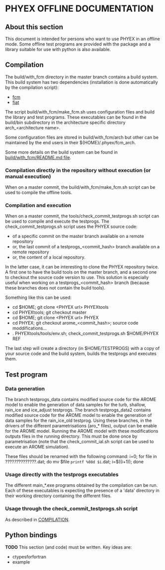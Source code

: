 # PHYEX OFFLINE DOCUMENTATION

## About this section

This document is intended for persons who want to use PHYEX in an offline mode.
Some offline test programs are provided with the package and a library suitable for use with python is also available.

## Compilation

The build/with\_fcm directory in the master branch contains a build system.
This build system has two dependencies (installation is done automatically by the compilation script):

  - [fcm](https://metomi.github.io/fcm/doc/user_guide/)
  - [fiat](https://github.com/ecmwf-ifs/fiat)

The script build/with\_fcm/make\_fcm.sh uses configuration files and build the library and test programs.
These executables can be found in the build/bin subdirectory in the architecture specific directory arch\_\<architecture name\>.

Some configuration files are stored in build/with\_fcm/arch but other can be maintained by the end users in their
${HOME}/.phyex/fcm\_arch.

Some more details on the build system can be found in [build/with\_fcm/README.md file](../build/with_fcm/README.md).

### Compilation directly in the repository without execution (or manual execution)

When on a master commit, the build/with\_fcm/make\_fcm.sh script can be used to compile the offline tools.

### Compilation and execution

When on a master commit, the tools/check\_commit\_testprogs.sh script can be used to compile and execute the testprogs.
The check\_commit\_testprogs.sh script uses the PHYEX source code:

  - of a specific commit on the master branch available on a remote repository
  - or, the last commit of a testprogs\_\<commit\_hash\> branch available on a remote repository
  - or, the content of a local repository.

In the latter case, it can be interesting to clone the PHYEX repository twice.
A first one to have the build tools on the master branch, and a second one to checkout the source code version to use.
This solution is especially useful when working on a testprogs\_\<commit\_hash\> branch (because these branches does not
contain the build tools).

Something like this can be used:

- cd $HOME; git clone \<PHYEX url\> PHYEXtools
- cd PHYEXtools; git checkout master
- cd $HOME; git clone \<PHYEX url\> PHYEX
- cd PHYEX; git checkout arome\_\<commit\_hash\>; source code moddifications...
- . PHYEXtools/tools/env.sh; check\_commit\_testprogs.sh $HOME/PHYEX REF

The last step will create a directory (in $HOME/TESTPROGS) with a copy of your source code and the build system, builds the testprogs and executes them.

## Test program

### Data generation

The branch testprogs\_data contains modified source code for the AROME model to enable the generation of data samples for the turb, shallow, rain\_ice and ice\_adjust testprogs.
The branch testprogs\_data2 contains modified source code for the AROME model to enable the generation of data samples for the rain\_ice\_old testprog.
Using these branches, in the drivers of the different parametrisations (aro\_\* files), output can be enable for the AROME model.
Running the AROME model with these modifications outputs files in the running directory.
This must be done once by parametrisation (note that the check\_commit\_ial.sh script can be used to execute an AROME simulation).

These files should be renamed with the following command:
i=0; for file in ????_??_????????.dat; do mv $file `printf %08d $i`.dat; i=$((i+1)); done

### Usage directly with the testprogs executables

The different main\_\*.exe programs obtained by the compilation can be run. Each of these executables is expecting the presence of a 'data' directory in their working directory containing the different files.

### Usage through the check\_commit\_testprogs.sh script

As described in [COMPILATION](#compilation).

## Python bindings

**TODO** This section (and code) must be written. Key ideas are:

  - ctypesforfortran
  - example
